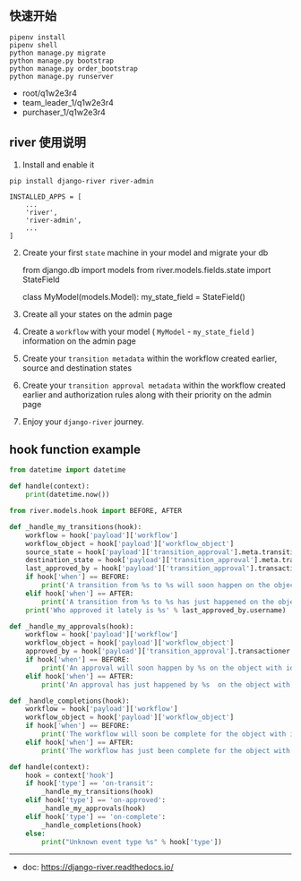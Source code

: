 
## 快速开始

    pipenv install
    pipenv shell
    python manage.py migrate
    python manage.py bootstrap
    python manage.py order_bootstrap
    python manage.py runserver


- root/q1w2e3r4
- team_leader_1/q1w2e3r4
- purchaser_1/q1w2e3r4


## river 使用说明

1. Install and enable it

```
pip install django-river river-admin
```

```
INSTALLED_APPS = [
    ...
    'river',
    'river-admin',
    ...
]
```

2. Create your first `state` machine in your model and migrate your db

    from django.db import models
    from river.models.fields.state import StateField

    class MyModel(models.Model):
        my_state_field = StateField()

3. Create all your states on the admin page

4. Create a `workflow` with your model ( `MyModel` - `my_state_field` ) information on the admin page

5. Create your `transition metadata` within the workflow created earlier, source and destination states

6. Create your `transition approval metadata` within the workflow created earlier and authorization rules along with their priority on the admin page

7. Enjoy your `django-river` journey.


## hook function example

```python
from datetime import datetime

def handle(context):
    print(datetime.now())
```


```python
from river.models.hook import BEFORE, AFTER

def _handle_my_transitions(hook):
    workflow = hook['payload']['workflow']
    workflow_object = hook['payload']['workflow_object']
    source_state = hook['payload']['transition_approval'].meta.transition_meta.source_state
    destination_state = hook['payload']['transition_approval'].meta.transition_meta.destination_state
    last_approved_by = hook['payload']['transition_approval'].transactioner
    if hook['when'] == BEFORE:
        print('A transition from %s to %s will soon happen on the object with id:%s and field_name:%s!' % (source_state.label, destination_state.label, workflow_object.pk, workflow.field_name))
    elif hook['when'] == AFTER:
        print('A transition from %s to %s has just happened on the object with id:%s and field_name:%s!' % (source_state.label, destination_state.label, workflow_object.pk, workflow.field_name))
    print('Who approved it lately is %s' % last_approved_by.username)

def _handle_my_approvals(hook):
    workflow = hook['payload']['workflow']
    workflow_object = hook['payload']['workflow_object']
    approved_by = hook['payload']['transition_approval'].transactioner
    if hook['when'] == BEFORE:
        print('An approval will soon happen by %s on the object with id:%s and field_name:%s!' % ( approved_by.username, workflow_object.pk, workflow.field_name ))
    elif hook['when'] == AFTER:
        print('An approval has just happened by %s  on the object with id:%s and field_name:%s!' % ( approved_by.username, workflow_object.pk, workflow.field_name ))

def _handle_completions(hook):
    workflow = hook['payload']['workflow']
    workflow_object = hook['payload']['workflow_object']
    if hook['when'] == BEFORE:
        print('The workflow will soon be complete for the object with id:%s and field_name:%s!' % ( workflow_object.pk, workflow.field_name ))
    elif hook['when'] == AFTER:
        print('The workflow has just been complete for the object with id:%s and field_name:%s!' % ( workflow_object.pk, workflow.field_name ))

def handle(context):
    hook = context['hook']
    if hook['type'] == 'on-transit':
        _handle_my_transitions(hook)
    elif hook['type'] == 'on-approved':
        _handle_my_approvals(hook)
    elif hook['type'] == 'on-complete':
        _handle_completions(hook)
    else:
        print("Unknown event type %s" % hook['type'])
```

---

- doc: https://django-river.readthedocs.io/

